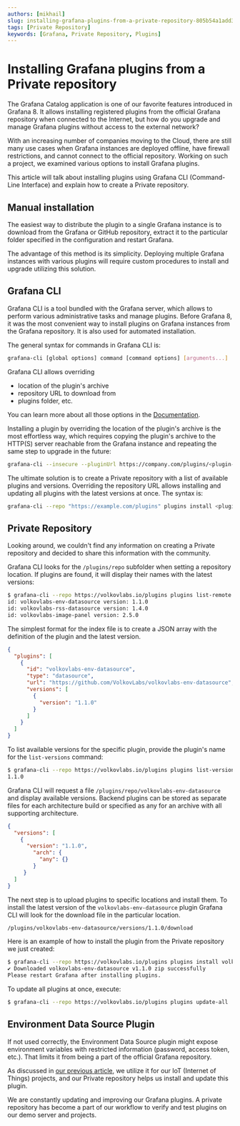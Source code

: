 ```yaml
---
authors: [mikhail]
slug: installing-grafana-plugins-from-a-private-repository-805b54a1add3
tags: [Private Repository]
keywords: [Grafana, Private Repository, Plugins]
---
```


# Installing Grafana plugins from a Private repository

The Grafana Catalog application is one of our favorite features introduced in Grafana 8. It allows installing registered plugins from the official Grafana repository when connected to the Internet, but how do you upgrade and manage Grafana plugins without access to the external network?

<!--truncate-->

With an increasing number of companies moving to the Cloud, there are still many use cases when Grafana instances are deployed offline, have firewall restrictions, and cannot connect to the official repository. Working on such a project, we examined various options to install Grafana plugins.

This article will talk about installing plugins using Grafana CLI (Command-Line Interface) and explain how to create a Private repository.

## Manual installation

The easiest way to distribute the plugin to a single Grafana instance is to download from the Grafana or GitHub repository, extract it to the particular folder specified in the configuration and restart Grafana.

The advantage of this method is its simplicity. Deploying multiple Grafana instances with various plugins will require custom procedures to install and upgrade utilizing this solution.

## Grafana CLI

Grafana CLI is a tool bundled with the Grafana server, which allows to perform various administrative tasks and manage plugins. Before Grafana 8, it was the most convenient way to install plugins on Grafana instances from the Grafana repository. It is also used for automated installation.

The general syntax for commands in Grafana CLI is:

```sh
grafana-cli [global options] command [command options] [arguments...]
```

Grafana CLI allows overriding

- location of the plugin's archive
- repository URL to download from
- plugins folder, etc.

You can learn more about all those options in the [Documentation](https://grafana.com/docs/grafana/latest/cli/).

Installing a plugin by overriding the location of the plugin's archive is the most effortless way, which requires copying the plugin's archive to the HTTP(S) server reachable from the Grafana instance and repeating the same step to upgrade in the future:

```sh
grafana-cli --insecure --pluginUrl https://company.com/plugins/<plugin-id>-<plugin-version>.zip plugins install <plugin-id>
```

The ultimate solution is to create a Private repository with a list of available plugins and versions. Overriding the repository URL allows installing and updating all plugins with the latest versions at once. The syntax is:

```sh
grafana-cli --repo "https://example.com/plugins" plugins install <plugin-id>
```

## Private Repository

Looking around, we couldn't find any information on creating a Private repository and decided to share this information with the community.

Grafana CLI looks for the `/plugins/repo` subfolder when setting a repository location. If plugins are found, it will display their names with the latest versions:

```sh
$ grafana-cli --repo https://volkovlabs.io/plugins plugins list-remote
id: volkovlabs-env-datasource version: 1.1.0
id: volkovlabs-rss-datasource version: 1.4.0
id: volkovlabs-image-panel version: 2.5.0
```

The simplest format for the index file is to create a JSON array with the definition of the plugin and the latest version.

```json
{
  "plugins": [
    {
      "id": "volkovlabs-env-datasource",
      "type": "datasource",
      "url": "https://github.com/VolkovLabs/volkovlabs-env-datasource",
      "versions": [
        {
          "version": "1.1.0"
        }
      ]
    }
  ]
}
```

To list available versions for the specific plugin, provide the plugin's name for the `list-versions` command:

```sh
$ grafana-cli --repo https://volkovlabs.io/plugins plugins list-versions volkovlabs-env-datasource
1.1.0
```

Grafana CLI will request a file `/plugins/repo/volkovlabs-env-datasource` and display available versions. Backend plugins can be stored as separate files for each architecture build or specified as any for an archive with all supporting architecture.

```json
{
  "versions": [
    {
      "version": "1.1.0",
        "arch": {
          "any": {}
        }
     }
  ]
}
```

The next step is to upload plugins to specific locations and install them. To install the latest version of the `volkovlabs-env-datasource` plugin Grafana CLI will look for the download file in the particular location.

```sh
/plugins/volkovlabs-env-datasource/versions/1.1.0/download
```

Here is an example of how to install the plugin from the Private repository we just created:

```sh
$ grafana-cli --repo https://volkovlabs.io/plugins plugins install volkovlabs-env-datasource
✔ Downloaded volkovlabs-env-datasource v1.1.0 zip successfully
Please restart Grafana after installing plugins.
```

To update all plugins at once, execute:

```sh
$ grafana-cli --repo https://volkovlabs.io/plugins plugins update-all
```

## Environment Data Source Plugin

If not used correctly, the Environment Data Source plugin might expose environment variables with restricted information (password, access token, etc.). That limits it from being a part of the official Grafana repository.

As discussed in [our previous article](using-environment-variables-for-configuration-provisioning-and-dashboards-in-grafana-279661733416), we utilize it for our IoT (Internet of Things) projects, and our Private repository helps us install and update this plugin.

We are constantly updating and improving our Grafana plugins. A private repository has become a part of our workflow to verify and test plugins on our demo server and projects.